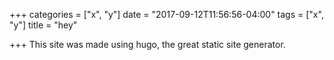 +++
categories = ["x", "y"]
date = "2017-09-12T11:56:56-04:00"
tags = ["x", "y"]
title = "hey"

+++
This site was made using hugo, the great static site generator.
